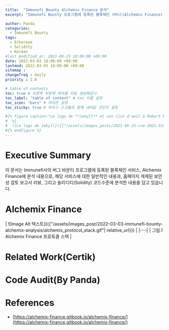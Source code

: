 ```yaml
---
title:  "Immunefi Bounty Alchemix Finance 분석"
excerpt: "Immunefi Bounty 프로그램에 등록된 블록체인 서비스(Alchemix Finance) 분석 내용임"

author: Panda
categories:
  - Immunefi Bounty
tags:
  - Ethereum
  - Solidity
  - Korean
#last_modified_at: 2021-09-23 18:06:00 +09:00
date: 2022-03-03 18:00:00 +09:00
lastmod: 2022-03-03 18:00:00 +09:00
sitemap :
changefreq : daily
priority : 1.0

# table of contents
toc: true # 오른쪽 부분에 목차를 자동 생성해준다.
toc_label: "table of content" # toc 이름 설정
toc_icon: "bars" # 아이콘 설정
toc_sticky: true # 마우스 스크롤과 함께 내려갈 것인지 설정

#{% figure caption:"Le logo de **Jekyll** et son clin d'oeil à Robert Louis Stevenson"
#  %}
#  ![Le logo de Jekyll]({{"/assets/images_posts/2021-09-23-cve-2021-31956-part1/1.png"| #relative_url}})
#{% endfigure %}
---
```

# Executive Summary
이 문서는 Immunefi사의 버그 바운티 프로그램에 등록된 블록체인 서비스, Alchemix Finance에 분석 내용으로, 해당 서비스에 대한 일반적인 내용과, 홈페이지 게제된 보안성 검토 보고서 리뷰, 그리고 솔리디티(Solidity) 코드수준에 분석한 내용을 담고 있습니다.

# Alchemix Finance

| ![Image Alt 텍스트]({{"/assets/images_post/2022-03-03-immunefi-bounty-alchemix-analysis/alchemix_protocol_stack.gif"| relative_url}})  |
|:--:| 
| 그림.1 Alchemix Finance 프로토콜 스택 |

# Related Work(Certik)

# Code Audit(By Panda)

# References
* [https://alchemix-finance.gitbook.io/alchemix-finance/](https://alchemix-finance.gitbook.io/alchemix-finance/)